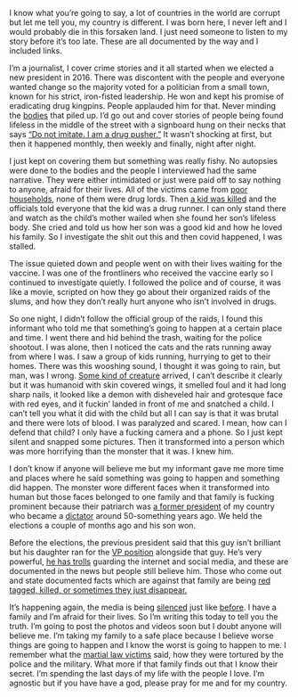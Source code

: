 I know what you’re going to say, a lot of countries in the world are corrupt but let me tell you, my country is different. I was born here, I never left and I would probably die in this forsaken land. I just need someone to listen to my story before it’s too late. These are all documented by the way and I included links.


I’m a journalist, I cover crime stories and it all started when we elected a new president in 2016. There was discontent with the people and everyone wanted change so the majority voted for a politician from a small town, known for his strict, iron-fisted leadership. He won and kept his promise of eradicating drug kingpins. People applauded him for that. Never minding the [bodies](https://time.com/philippines-drug-war/) that piled up. I’d go out and cover stories of people being found lifeless in the middle of the street with a signboard hung on their necks that says [“Do not imitate. I am a drug pusher.”](https://newsinfo.inquirer.net/825678/story-in-numbers-war-on-drugs) It wasn’t shocking at first, but then it happened monthly, then weekly and finally, night after night.


I just kept on covering them but something was really fishy. No autopsies were done to the bodies and the people I interviewed had the same narrative. They were either intimidated or just were paid off to say nothing to anyone, afraid for their lives. All of the victims came from [poor households](https://www.amnesty.org.uk/philippines-president-duterte-war-on-drugs-thousands-killed), none of them were drug lords. Then [a kid was killed](https://www.bbc.com/news/world-asia-46381697 ) and the officials told everyone that the kid was a drug runner. I can only stand there and watch as the child’s mother wailed when she found her son’s lifeless body. She cried and told us how her son was a good kid and how he loved his family. So I investigate the shit out this and then covid happened, I was stalled.


The issue quieted down and people went on with their lives waiting for the vaccine. I was one of the frontliners who received the vaccine early so I continued to investigate quietly. I followed the police and of course, it was like a movie, scripted on how they go about their organized raids of the slums, and how they don’t really hurt anyone who isn’t involved in drugs.


So one night, I didn’t follow the official group of the raids, I found this informant who told me that something’s going to happen at a certain place and time. I went there and hid behind the trash, waiting for the police shootout. I was alone, then I noticed the cats and the rats running away from where I was. I saw a group of kids running, hurrying to get to their homes. There was this wooshing sound, I thought it was going to rain, but man, was I wrong. [Some kind of creature](https://en.m.wikipedia.org/wiki/Aswang) arrived, I can’t describe it clearly but it was humanoid with skin covered wings, it smelled foul and it had long sharp nails, it looked like a demon with disheveled hair and grotesque face with red eyes, and it fuckin’ landed in front of me and snatched a child. I can’t tell you what it did with the child but all I can say is that it was brutal and there were lots of blood. I was paralyzed and scared. I mean, how can I defend that child? I only have a fucking camera and a phone. So I just kept silent and snapped some pictures. Then it transformed into a person which was more horrifying than the monster that it was. I knew him.


I don’t know if anyone will believe me but my informant gave me more time and places where he said something was going to happen and something did happen. The monster wore different faces when it transformed into human but those faces belonged to one family and that family is fucking prominent because their patriarch was [a former president](https://youtu.be/VrDjG4elVjU) of my country who became a [dictator](https://youtu.be/svwNnhjhdkc) around 50-something years ago. We held the elections a couple of months ago and his son won.


Before the elections, the previous president said that this guy isn’t brilliant but his daughter ran for the [VP position](https://www.philstar.com/headlines/2022/05/10/2179985/sara-no-hard-feelings-over-dads-non-endorsement-bbm/) alongside that guy. He’s very powerful, [he has trolls](https://www.bbc.com/news/world-asia-54275891) guarding the internet and social media, and these are documented in the news but people still believe him. Those who come out and state documented facts which are against that family are being [red tagged, killed, or sometimes they just disappear.](https://youtu.be/zrBMgSU4IH0)


It’s happening again, the media is being [silenced](https://youtu.be/JQpjfWV_p6E) just like [before](https://mobile.twitter.com/Howardrjohnson/status/1553562277508431878). I have a family and I’m afraid for their lives. So I’m writing this today to tell you the truth. I’m going to post the photos and videos soon but I doubt anyone will believe me. I’m taking my family to a safe place because I believe worse things are going to happen and I know the worst is going to happen to me. I remember what the [martial law victims](https://www.rappler.com/newsbreak/iq/182828-marcos-dictatorship-martial-law-youth-leaders-killed/) said, how they were tortured by the police and the military. What more if that family finds out that I know their secret. I’m spending the last days of my life with the people I love. I’m agnostic but if you have have a god, please pray for me and for my country.